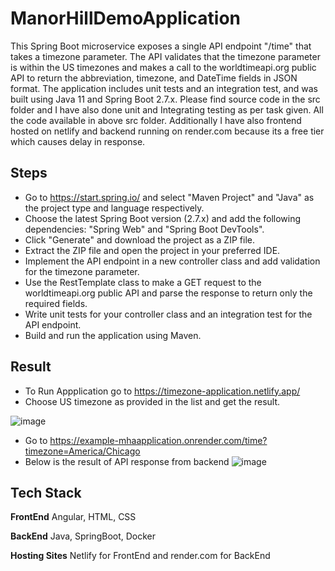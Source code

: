
# ManorHillDemoApplication

This Spring Boot microservice exposes a single API endpoint "/time" that takes a timezone parameter. The API validates that the timezone parameter is within the US timezones and makes a call to the worldtimeapi.org public API to return the abbreviation, timezone, and DateTime fields in JSON format. The application includes unit tests and an integration test, and was built using Java 11 and Spring Boot 2.7.x.
Please find source code in the src folder and I have also done unit and Integrating testing as per task given. All the code available in above src folder. Additionally I have also frontend hosted on netlify and backend running on render.com because its a free tier which causes delay in response.




## Steps

- Go to https://start.spring.io/ and select "Maven Project" and "Java" as the project type and language respectively.
- Choose the latest Spring Boot version (2.7.x) and add the following dependencies: "Spring Web" and "Spring Boot DevTools".
- Click "Generate" and download the project as a ZIP file.
- Extract the ZIP file and open the project in your preferred IDE.
- Implement the API endpoint in a new controller class and add validation for the timezone parameter.
- Use the RestTemplate class to make a GET request to the worldtimeapi.org public API and parse the response to return only the required fields.
- Write unit tests for your controller class and an integration test for the API endpoint.
- Build and run the application using Maven.


## Result

- To Run Appplication go to https://timezone-application.netlify.app/
- Choose US timezone as provided in the list and get the result.

![image](https://user-images.githubusercontent.com/86436025/233901209-51df1855-ddfa-432f-a065-ac2c5190c129.png)


- Go to https://example-mhaapplication.onrender.com/time?timezone=America/Chicago
- Below is the result of API response from backend
![image](https://user-images.githubusercontent.com/86436025/233901916-a2b3c692-7b22-420d-8f86-d240510dae56.png)


## Tech Stack

**FrontEnd** Angular, HTML, CSS

**BackEnd** Java, SpringBoot, Docker

**Hosting Sites** Netlify for FrontEnd and render.com for BackEnd


